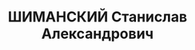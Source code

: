---
title: ШИМАНСКИЙ Станислав Александрович
description: '1896 г.р., поляк, член ВКП(б) с 1919, нач. летного отдела Центрального
  аэроклуба СССР, полковник.

  Арестован 16.08.1937. Приговор: ВК ВС СССР 28.10.1937 - ВМН, расстрелян 28.10.1937,
  Москва.

  Реабилитирован 07.04.1956'
---